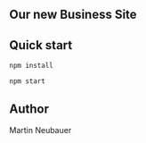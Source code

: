 ## Our new Business Site

## Quick start

```
npm install 

npm start
```

## Author
Martin Neubauer

